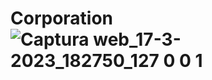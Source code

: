 # Corporation![Captura web_17-3-2023_182750_127 0 0 1](https://user-images.githubusercontent.com/122823252/226056788-1b9cac4b-6d30-47cb-b0ae-153b83f878ba.jpeg)
